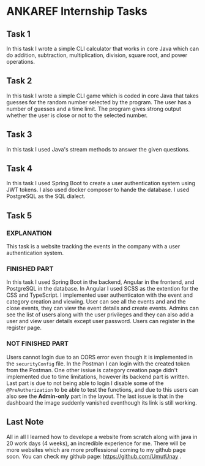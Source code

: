 # ANKAREF Internship Tasks
## Task 1
  In this task I wrote a simple CLI calculator that works in core Java which can do addition, subtraction, multiplication, division, square root, and power operations.
## Task 2
  In this task I wrote a simple CLI game which is coded in core Java that takes guesses for the random number selected by the program. The user has a number of guesses and a time limit. The program gives strong output whether the user is close or not to the selected number.
## Task 3
  In this task I used Java's stream methods to answer the given questions.
## Task 4
  In this task I used Spring Boot to create a user authentication system using JWT tokens. I also used docker composer to hande the database. I used PostgreSQL as the SQL dialect.
## Task 5
### EXPLANATION
  This task is a website tracking the events in the company with a user authentication system.
### FINISHED PART
  In this task I used Spring Boot in the backend, Angular in the frontend, and PostgreSQL in the database. In Angular I used SCSS as the extention for the CSS and TypeScript. I implemented user authenticaton with the event and category creation and viewing.
User can see all the events and and the close events, they can view the event details and create events. Admins can see the list of users along with the user privileges and they can also add a user and view user details except user password. Users can register in the register page.
### NOT FINISHED PART
  Users cannot login due to an CORS error even though it is implemented in the `securityConfig` file. In the Postman I can login with the created token from the Postman. One other issiue is category creation page didn't implemented due to time limitations, however its backend part is written.
Last part is due to not being able to login I disable some of the `@PreAutherization` to be able to test the functions, and due to this users can also see the **Admin-only** part in the layout. The last issue is that in the dashboard the image suddenly vanished eventhough its link is still working.
## Last Note
  All in all I learned how to develope a website from scratch along with java in 20 work days (4 weeks), an incredible experience for me. There will be more websites which are more proffessional coming to my github page soon. You can check my github page:
https://github.com/UmutUnay .

